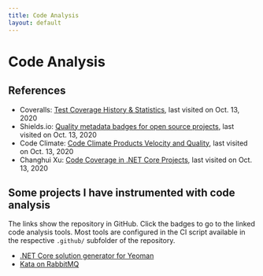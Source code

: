 ```yaml
---
title: Code Analysis
layout: default
---
```

# Code Analysis

## References

* Coveralls: [Test Coverage History & Statistics](https://coveralls.io), last visited on Oct. 13, 2020
* Shields.io: [Quality metadata badges for open source projects](https://shields.io), last visited on Oct. 13, 2020
* Code Climate: [Code Climate Products Velocity and Quality](https://codeclimate.com), last visited on Oct. 13, 2020
* Changhui Xu: [Code Coverage in .NET Core Projects](https://codeburst.io/code-coverage-in-net-core-projects-c3d6536fd7d7), last visited on Oct. 13, 2020

## Some projects I have instrumented with code analysis

The links show the repository in GitHub. Click the badges to go to the linked code analysis tools. Most tools are configured in the CI script available in the respective `.github/` subfolder of the repository.

* [.NET Core solution generator for Yeoman](https://github.com/wonderbird/generator-kata-net-core)
* [Kata on RabbitMQ](https://github.com/wonderbird/kata-rabbitmq)
